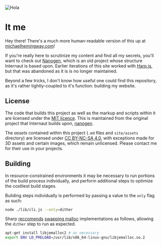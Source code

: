 ![Hola](https://raw.githubusercontent.com/stockHuman/internaut/master/site/assets/img/home/home.png)

# It me

Hey there! There's a much more human-readable version of this up at [michaelhemingway.com](https://michaelhemingway.com)!

If you're really here to scrutinize my content and find all my secrets, you'll want to check out [Nanogen](https://github.com/doug2k1/nanogen), which is an old project whose structure Internaut is based upon. Earlier iterations of this site worked with [Harp.js](http://harpjs.com/), but that was abandoned as it is is no longer maintained.

Beyond a few tricks, I don't know how useful one could find this repository, as it's rather tightly-coupled to it's function: building my website.

## License

The code that builds this project as well as the markup and scripts within it are licensed under the [MIT licence](https://en.wikipedia.org/wiki/MIT_License). This is maintained from the original project that Internaut builds upon, [nanogen](https://github.com/doug2k1/nanogen/blob/master/LICENSE).

The _assets_ contained within this project (`.md` files and `site/assets` directory) are licensed under [CC BY-NC-SA 4.0](https://creativecommons.org/licenses/by-nc-sa/4.0/), with exceptions made for 3D assets and certain images, which remain unlicensed. Please contact me for their use in your projects.

## Building

In resource-constrained environments it may be necessary to run portions of the build process individually, and perform additional steps to optimize the costliest build stages.

Building steps individually is performed by passing a value to the `only` flag as such:

```sh
node ./lib/cli.js --only=dither
```

Sharp [reccomends](https://sharp.pixelplumbing.com/install#linux-memory-allocator) [swapping malloc](https://github.com/lovell/sharp/issues/1041) implementations as follows, allowing the `dither` step to run as expected.

```sh
apt-get install libjemalloc2 # as necessary
export ENV LD_PRELOAD=/usr/lib/x86_64-linux-gnu/libjemalloc.so.2
```

